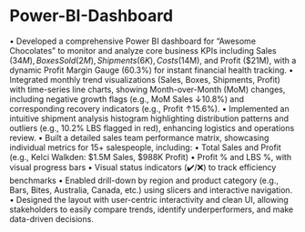 # Power-BI-Dashboard

  •	Developed a comprehensive Power BI dashboard for “Awesome Chocolates” to monitor and analyze core business KPIs including Sales ($34M), Boxes Sold (2M), Shipments (6K), Costs ($14M),       and Profit ($21M), with a dynamic Profit Margin Gauge (60.3%) for instant financial health tracking.
	•	Integrated monthly trend visualizations (Sales, Boxes, Shipments, Profit) with time-series line charts, showing Month-over-Month (MoM) changes, including negative growth flags (e.g.,       MoM Sales ↓10.8%) and corresponding recovery indicators (e.g., Profit ↑15.6%).
	•	Implemented an intuitive shipment analysis histogram highlighting distribution patterns and outliers (e.g., 10.2% LBS flagged in red), enhancing logistics and operations review.
	•	Built a detailed sales team performance matrix, showcasing individual metrics for 15+ salespeople, including:
	•	Total Sales and Profit (e.g., Kelci Walkden: $1.5M Sales, $988K Profit)
	•	Profit % and LBS %, with visual progress bars
	•	Visual status indicators (✔️/❌) to track efficiency benchmarks
	•	Enabled drill-down by region and product category (e.g., Bars, Bites, Australia, Canada, etc.) using slicers and interactive navigation.
	•	Designed the layout with user-centric interactivity and clean UI, allowing stakeholders to easily compare trends, identify underperformers, and make data-driven decisions.

